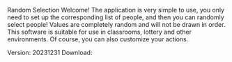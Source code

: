 Random Selection
Welcome! The application is very simple to use, you only need to set up the corresponding list of people, and then you can randomly select people! Values are completely random and will not be drawn in order. This software is suitable for use in classrooms, lottery and other environments. Of course, you can also customize your actions.

Version: 20231231
Download: 
